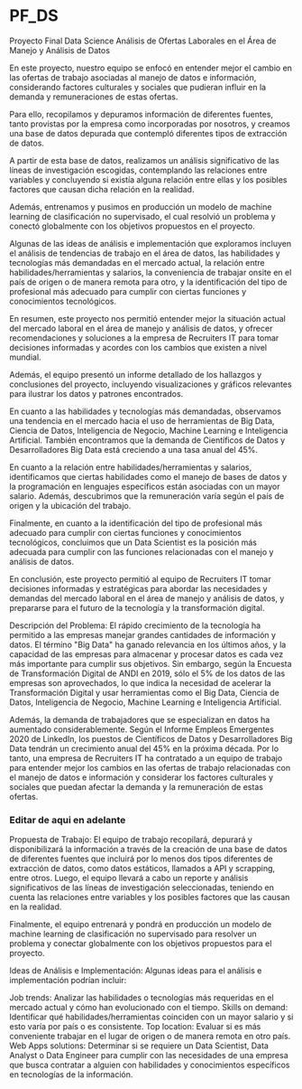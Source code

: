 # PF_DS
Proyecto Final Data Science
Análisis de Ofertas Laborales en el Área de Manejo y Análisis de Datos

En este proyecto, nuestro equipo se enfocó en entender mejor el cambio en las ofertas de trabajo asociadas al manejo de datos e información, considerando factores culturales y sociales que pudieran influir en la demanda y remuneraciones de estas ofertas.

Para ello, recopilamos y depuramos información de diferentes fuentes, tanto provistas por la empresa como incorporadas por nosotros, y creamos una base de datos depurada que contempló diferentes tipos de extracción de datos.

A partir de esta base de datos, realizamos un análisis significativo de las líneas de investigación escogidas, contemplando las relaciones entre variables y concluyendo si existía alguna relación entre ellas y los posibles factores que causan dicha relación en la realidad.

Además, entrenamos y pusimos en producción un modelo de machine learning de clasificación no supervisado, el cual resolvió un problema y conectó globalmente con los objetivos propuestos en el proyecto.

Algunas de las ideas de análisis e implementación que exploramos incluyen el análisis de tendencias de trabajo en el área de datos, las habilidades y tecnologías más demandadas en el mercado actual, la relación entre habilidades/herramientas y salarios, la conveniencia de trabajar onsite en el país de origen o de manera remota para otro, y la identificación del tipo de profesional más adecuado para cumplir con ciertas funciones y conocimientos tecnológicos.

En resumen, este proyecto nos permitió entender mejor la situación actual del mercado laboral en el área de manejo y análisis de datos, y ofrecer recomendaciones y soluciones a la empresa de Recruiters IT para tomar decisiones informadas y acordes con los cambios que existen a nivel mundial.

Además, el equipo presentó un informe detallado de los hallazgos y conclusiones del proyecto, incluyendo visualizaciones y gráficos relevantes para ilustrar los datos y patrones encontrados.

En cuanto a las habilidades y tecnologías más demandadas, observamos una tendencia en el mercado hacia el uso de herramientas de Big Data, Ciencia de Datos, Inteligencia de Negocio, Machine Learning e Inteligencia Artificial. También encontramos que la demanda de Científicos de Datos y Desarrolladores Big Data está creciendo a una tasa anual del 45%.

En cuanto a la relación entre habilidades/herramientas y salarios, identificamos que ciertas habilidades como el manejo de bases de datos y la programación en lenguajes específicos están asociadas con un mayor salario. Además, descubrimos que la remuneración varía según el país de origen y la ubicación del trabajo.

Finalmente, en cuanto a la identificación del tipo de profesional más adecuado para cumplir con ciertas funciones y conocimientos tecnológicos, concluimos que un Data Scientist es la posición más adecuada para cumplir con las funciones relacionadas con el manejo y análisis de datos.

En conclusión, este proyecto permitió al equipo de Recruiters IT tomar decisiones informadas y estratégicas para abordar las necesidades y demandas del mercado laboral en el área de manejo y análisis de datos, y prepararse para el futuro de la tecnología y la transformación digital.


Descripción del Problema:
El rápido crecimiento de la tecnología ha permitido a las empresas manejar grandes cantidades de información y datos. El término "Big Data" ha ganado relevancia en los últimos años, y la capacidad de las empresas para almacenar y procesar datos es cada vez más importante para cumplir sus objetivos. Sin embargo, según la Encuesta de Transformación Digital de ANDI en 2019, sólo el 5% de los datos de las empresas son aprovechados, lo que indica la necesidad de acelerar la Transformación Digital y usar herramientas como el Big Data, Ciencia de Datos, Inteligencia de Negocio, Machine Learning e Inteligencia Artificial.

Además, la demanda de trabajadores que se especializan en datos ha aumentado considerablemente. Según el Informe Empleos Emergentes 2020 de LinkedIn, los puestos de Científicos de Datos y Desarrolladores Big Data tendrán un crecimiento anual del 45% en la próxima década. Por lo tanto, una empresa de Recruiters IT ha contratado a un equipo de trabajo para entender mejor los cambios en las ofertas de trabajo relacionadas con el manejo de datos e información y considerar los factores culturales y sociales que puedan afectar la demanda y la remuneración de estas ofertas.


### Editar de aqui en adelante

Propuesta de Trabajo:
El equipo de trabajo recopilará, depurará y disponibilizará la información a través de la creación de una base de datos de diferentes fuentes que incluirá por lo menos dos tipos diferentes de extracción de datos, como datos estáticos, llamados a API y scrapping, entre otros. Luego, el equipo llevará a cabo un reporte y análisis significativos de las líneas de investigación seleccionadas, teniendo en cuenta las relaciones entre variables y los posibles factores que las causan en la realidad.

Finalmente, el equipo entrenará y pondrá en producción un modelo de machine learning de clasificación no supervisado para resolver un problema y conectar globalmente con los objetivos propuestos para el proyecto.

Ideas de Análisis e Implementación:
Algunas ideas para el análisis e implementación podrían incluir:

Job trends: Analizar las habilidades o tecnologías más requeridas en el mercado actual y cómo han evolucionado con el tiempo.
Skills on demand: Identificar qué habilidades/herramientas coinciden con un mayor salario y si esto varía por país o es consistente.
Top location: Evaluar si es más conveniente trabajar en el lugar de origen o de manera remota en otro país.
Web Apps solutions: Determinar si se requiere un Data Scientist, Data Analyst o Data Engineer para cumplir con las necesidades de una empresa que busca contratar a alguien con habilidades y conocimientos específicos en tecnologías de la información.



